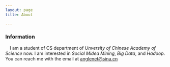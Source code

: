 ```yaml
---
layout: page 
title: About

---
```


### Information 

&emsp;I am a student of CS department of *Unversity of Chinese Academy of Science* now. I am interested in *Social Midea Mining*, *Big Data*, and *Hadoop*. You can reach me with the email at anglenet@sina.cn
